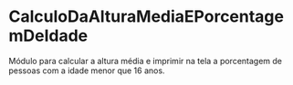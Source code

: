 # CalculoDaAlturaMediaEPorcentagemDeIdade
Módulo para calcular a altura média e imprimir na tela a porcentagem de pessoas com a idade menor que 16 anos. 
